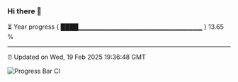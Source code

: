 ### Hi there 👋

⏳ Year progress { ████▁▁▁▁▁▁▁▁▁▁▁▁▁▁▁▁▁▁▁▁▁▁▁▁▁▁ } 13.65 %

---

⏰ Updated on Wed, 19 Feb 2025 19:36:48 GMT

![Progress Bar CI](https://github.com/IshwaranRudhara/GIT-ACTION/workflows/Progress%20Bar%20CI/badge.svg)
